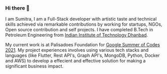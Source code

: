 ### Hi there 👋

I am Sumitra, I am a Full-Stack developer with artistic taste and technical skills achieved via remarkable contributions by working for startups, NGOs, Open source contribution and self projects. I have completed B.Tech in Petroleum Engineering from [Indian Institute of Technology Dhanbad](https://www.iitism.ac.in).

My current work is at Palisadoes Foundation for [Google Summer of Codes 2021](https://summerofcode.withgoogle.com/projects/4823491037102080). My project experiences involves using various tech stacks and languages (like Flutter, Rest API's, Graph API's, MongoDB, Python, Docker and AWS) to develop a effecient and effective solution for making a significant business impact.


<!--
**Aveek-Saha/aveek-saha** is a ✨ _special_ ✨ repository because its `README.md` (this file) appears on your GitHub profile.

Here are some ideas to get you started:

- 🔭 I’m currently working on ...
- 🌱 I’m currently learning ...
- 👯 I’m looking to collaborate on ...
- 🤔 I’m looking for help with ...
- 💬 Ask me about ...
- 📫 How to reach me: ...
- 😄 Pronouns: ...
- ⚡ Fun fact: ...
-->
